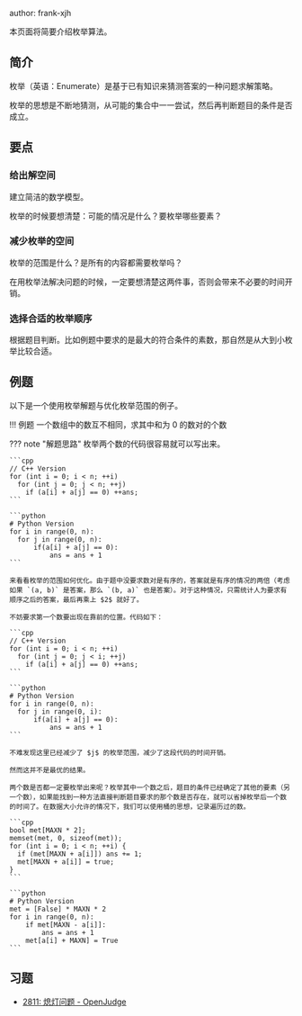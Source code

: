 author: frank-xjh

本页面将简要介绍枚举算法。

## 简介

枚举（英语：Enumerate）是基于已有知识来猜测答案的一种问题求解策略。

枚举的思想是不断地猜测，从可能的集合中一一尝试，然后再判断题目的条件是否成立。

## 要点

### 给出解空间

建立简洁的数学模型。

枚举的时候要想清楚：可能的情况是什么？要枚举哪些要素？

### 减少枚举的空间

枚举的范围是什么？是所有的内容都需要枚举吗？

在用枚举法解决问题的时候，一定要想清楚这两件事，否则会带来不必要的时间开销。

### 选择合适的枚举顺序

根据题目判断。比如例题中要求的是最大的符合条件的素数，那自然是从大到小枚举比较合适。

## 例题

以下是一个使用枚举解题与优化枚举范围的例子。

!!! 例题
    一个数组中的数互不相同，求其中和为 $0$ 的数对的个数

??? note "解题思路"
    枚举两个数的代码很容易就可以写出来。
    
    ```cpp
    // C++ Version
    for (int i = 0; i < n; ++i)
      for (int j = 0; j < n; ++j)
        if (a[i] + a[j] == 0) ++ans;
    ```
    
    ```python
    # Python Version
    for i in range(0, n):
      for j in range(0, n):
          if(a[i] + a[j] == 0):
              ans = ans + 1
    ```
    
    来看看枚举的范围如何优化。由于题中没要求数对是有序的，答案就是有序的情况的两倍（考虑如果 `(a, b)` 是答案，那么 `(b, a)` 也是答案）。对于这种情况，只需统计人为要求有顺序之后的答案，最后再乘上 $2$ 就好了。
    
    不妨要求第一个数要出现在靠前的位置。代码如下：
    
    ```cpp
    // C++ Version
    for (int i = 0; i < n; ++i)
      for (int j = 0; j < i; ++j)
        if (a[i] + a[j] == 0) ++ans;
    ```
    
    ```python
    # Python Version
    for i in range(0, n):
      for j in range(0, i):
          if(a[i] + a[j] == 0):
              ans = ans + 1
    ```
    
    不难发现这里已经减少了 $j$ 的枚举范围，减少了这段代码的时间开销。
    
    然而这并不是最优的结果。
    
    两个数是否都一定要枚举出来呢？枚举其中一个数之后，题目的条件已经确定了其他的要素（另一个数），如果能找到一种方法直接判断题目要求的那个数是否存在，就可以省掉枚举后一个数的时间了。在数据大小允许的情况下，我们可以使用桶的思想，记录遍历过的数。
    
    ```cpp
    bool met[MAXN * 2];
    memset(met, 0, sizeof(met));
    for (int i = 0; i < n; ++i) {
      if (met[MAXN + a[i]]) ans += 1;
      met[MAXN + a[i]] = true;
    }
    ```
    
    ```python
    # Python Version
    met = [False] * MAXN * 2
    for i in range(0, n):
        if met[MAXN - a[i]]:
            ans = ans + 1
        met[a[i] + MAXN] = True
    ```

## 习题

- [2811: 熄灯问题 - OpenJudge](http://bailian.openjudge.cn/practice/2811/)

